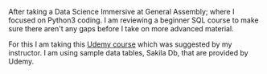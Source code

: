 After taking a Data Science Immersive at General Assembly; where I focused on Python3 coding. I am reviewing a beginner SQL course to make sure there aren't any gaps before I take on more advanced material.

For this I am taking this [Udemy course](https://www.udemy.com/sql-for-newbs/learn/v4/t/lecture/1969226?start=0) which was suggested by my instructor. I am using sample data tables, Sakila Db, that are provided by Udemy.
